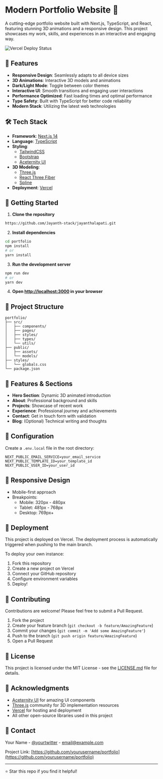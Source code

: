 # Modern Portfolio Website 🚀

A cutting-edge portfolio website built with Next.js, TypeScript, and React, featuring stunning 3D animations and a responsive design. This project showcases my work, skills, and experiences in an interactive and engaging way.

![Vercel Deploy Status](https://therealsujitk-vercel-badge.vercel.app/?app=portfolio)

## 🌟 Features

- **Responsive Design**: Seamlessly adapts to all device sizes
- **3D Animations**: Interactive 3D models and animations
- **Dark/Light Mode**: Toggle between color themes
- **Interactive UI**: Smooth transitions and engaging user interactions
- **Performance Optimized**: Fast loading times and optimal performance
- **Type Safety**: Built with TypeScript for better code reliability
- **Modern Stack**: Utilizing the latest web technologies

## 🛠️ Tech Stack

- **Framework**: [Next.js 14](https://nextjs.org/)
- **Language**: [TypeScript](https://www.typescriptlang.org/)
- **Styling**: 
  - [TailwindCSS](https://tailwindcss.com/)
  - [Bootstrap](https://getbootstrap.com/)
  - [Aceternity UI](https://ui.aceternity.com/)
- **3D Modeling**:
  - [Three.js](https://threejs.org/)
  - [React Three Fiber](https://docs.pmnd.rs/react-three-fiber/)
  - [Spline](https://spline.design/)
- **Deployment**: [Vercel](https://vercel.com/)

## 🚀 Getting Started

1. **Clone the repository**
```bash
https://github.com/Jayanth-stack/jayanthalapati.git
```

2. **Install dependencies**
```bash
cd portfolio
npm install
# or
yarn install
```

3. **Run the development server**
```bash
npm run dev
# or
yarn dev
```

4. **Open [http://localhost:3000](http://localhost:3000) in your browser**

## 📁 Project Structure

```
portfolio/
├── src/
│   ├── components/
│   ├── pages/
│   ├── styles/
│   ├── types/
│   └── utils/
├── public/
│   ├── assets/
│   └── models/
├── styles/
│   └── globals.css
└── package.json
```

## 🎨 Features & Sections

- **Hero Section**: Dynamic 3D animated introduction
- **About**: Professional background and skills
- **Projects**: Showcase of recent work
- **Experience**: Professional journey and achievements
- **Contact**: Get in touch form with validation
- **Blog**: (Optional) Technical writing and thoughts

## 🔧 Configuration

Create a `.env.local` file in the root directory:

```env
NEXT_PUBLIC_EMAIL_SERVICE=your_email_service
NEXT_PUBLIC_TEMPLATE_ID=your_template_id
NEXT_PUBLIC_USER_ID=your_user_id
```

## 📱 Responsive Design

- Mobile-first approach
- Breakpoints:
  - Mobile: 320px - 480px
  - Tablet: 481px - 768px
  - Desktop: 769px+

## 🚀 Deployment

This project is deployed on Vercel. The deployment process is automatically triggered when pushing to the main branch.

To deploy your own instance:

1. Fork this repository
2. Create a new project on Vercel
3. Connect your GitHub repository
4. Configure environment variables
5. Deploy!

## 🤝 Contributing

Contributions are welcome! Please feel free to submit a Pull Request.

1. Fork the project
2. Create your feature branch (`git checkout -b feature/AmazingFeature`)
3. Commit your changes (`git commit -m 'Add some AmazingFeature'`)
4. Push to the branch (`git push origin feature/AmazingFeature`)
5. Open a Pull Request

## 📄 License

This project is licensed under the MIT License - see the [LICENSE.md](LICENSE.md) file for details.

## 🙏 Acknowledgments

- [Aceternity UI](https://ui.aceternity.com/) for amazing UI components
- [Three.js](https://threejs.org/) community for 3D implementation resources
- [Vercel](https://vercel.com/) for hosting and deployment
- All other open-source libraries used in this project

## 📧 Contact

Your Name - [@yourtwitter](https://twitter.com/yourtwitter) - email@example.com

Project Link: [https://github.com/yourusername/portfolio](https://github.com/yourusername/portfolio)

---

⭐️ Star this repo if you find it helpful!
